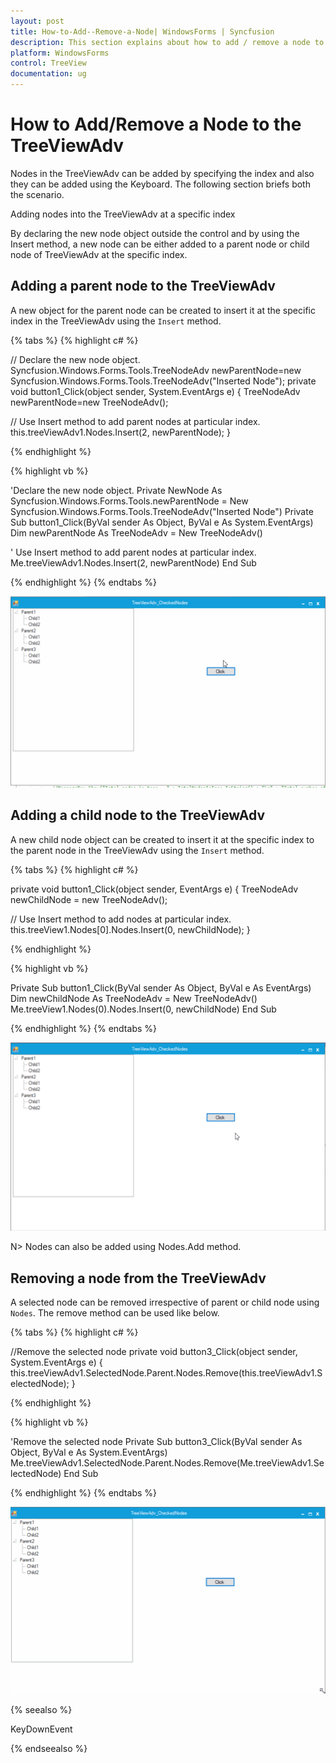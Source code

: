 ```yaml
---
layout: post
title: How-to-Add--Remove-a-Node| WindowsForms | Syncfusion
description: This section explains about how to add / remove a node to the treeviewadv in Syncfusion Windows Forms TreeViewAdv control.
platform: WindowsForms
control: TreeView 
documentation: ug
---
```


# How to Add/Remove a Node to the TreeViewAdv

Nodes in the TreeViewAdv can be added by specifying the index and also they can be added using the Keyboard. The following section briefs both the scenario.

Adding nodes into the TreeViewAdv at a specific index

By declaring the new node object outside the control and by using the Insert method, a new node can be either added to a parent node or child node of TreeViewAdv at the specific index.

## Adding a parent node to the TreeViewAdv

A new object for the parent node can be created to insert it at the specific index in the TreeViewAdv using the `Insert` method.

{% tabs %}
{% highlight c# %}

// Declare the new node object. 
Syncfusion.Windows.Forms.Tools.TreeNodeAdv newParentNode=new Syncfusion.Windows.Forms.Tools.TreeNodeAdv("Inserted Node"); 
private void button1_Click(object sender, System.EventArgs e) 
{ 
    TreeNodeAdv newParentNode=new TreeNodeAdv(); 

// Use Insert method to add parent nodes at particular index.
    this.treeViewAdv1.Nodes.Insert(2, newParentNode); 
}

{% endhighlight %}

{% highlight vb %}

'Declare the new node object. 
Private NewNode As Syncfusion.Windows.Forms.Tools.newParentNode = New Syncfusion.Windows.Forms.Tools.TreeNodeAdv("Inserted Node") 
Private Sub button1_Click(ByVal sender As Object, ByVal e As System.EventArgs) 
    Dim newParentNode As TreeNodeAdv = New TreeNodeAdv() 

' Use Insert method to add parent nodes at particular index.
    Me.treeViewAdv1.Nodes.Insert(2, newParentNode) 
End Sub
 
{% endhighlight %}
{% endtabs %}

![Adding a parent node from the TreeViewAdv](Frequenty-Asked-Questions_images/TreeView-Add-ParentNode.gif)

## Adding a child node to the TreeViewAdv

A new child node object can be created to insert it at the specific index to the parent node in the TreeViewAdv using the `Insert` method.

{% tabs %}
{% highlight c# %}

private void button1_Click(object sender, EventArgs e)
{
TreeNodeAdv newChildNode = new TreeNodeAdv();

// Use Insert method to add nodes at particular index.
this.treeView1.Nodes[0].Nodes.Insert(0, newChildNode);
}

{% endhighlight %}

{% highlight vb %}

Private Sub button1_Click(ByVal sender As Object, ByVal e As EventArgs)
    Dim newChildNode As TreeNodeAdv = New TreeNodeAdv()
    Me.treeView1.Nodes(0).Nodes.Insert(0, newChildNode)
End Sub

{% endhighlight %}
{% endtabs %}

![Adding a child node from the TreeViewAdv](Frequenty-Asked-Questions_images/TreeView-Add-ChildNode.gif)

N> Nodes can also be added using Nodes.Add method.

## Removing a node from the TreeViewAdv

A selected node can be removed irrespective of parent or child node using `Nodes`. The remove method can be used like below.

{% tabs %}
{% highlight c# %}

//Remove the selected node
private void button3_Click(object sender, System.EventArgs e)
{
    this.treeViewAdv1.SelectedNode.Parent.Nodes.Remove(this.treeViewAdv1.SelectedNode);
}

{% endhighlight %}

{% highlight vb %}

'Remove the selected node
Private Sub button3_Click(ByVal sender As Object, ByVal e As System.EventArgs)
    Me.treeViewAdv1.SelectedNode.Parent.Nodes.Remove(Me.treeViewAdv1.SelectedNode)
End Sub

{% endhighlight %}
{% endtabs %}

![Removing a node from the TreeViewAdv](Frequenty-Asked-Questions_images/TreeView-Remove.gif)

{% seealso %}

KeyDownEvent

{% endseealso %}
